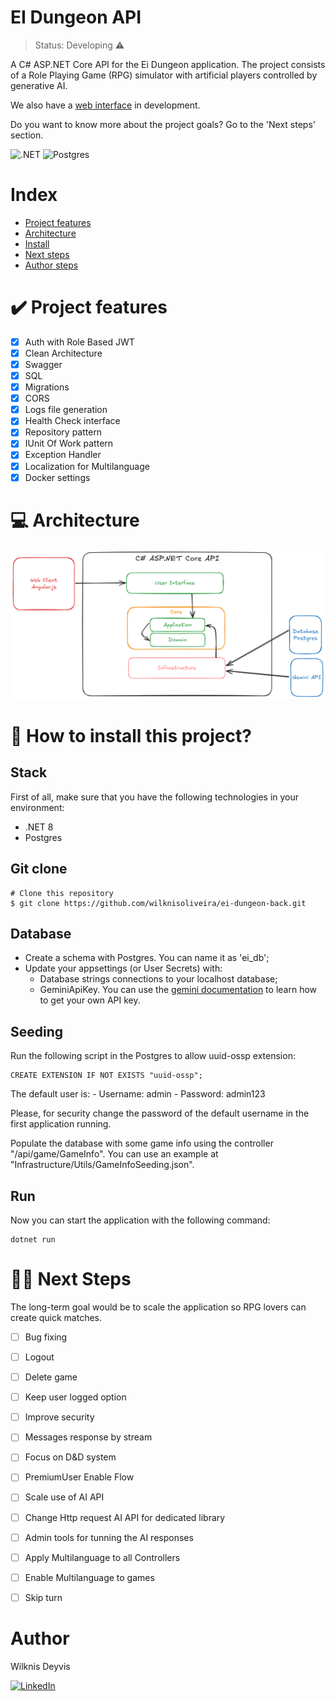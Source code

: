 ﻿# EI Dungeon API

> Status: Developing ⚠️

A C# ASP.NET Core API for the Ei Dungeon application. The project consists of a Role Playing Game (RPG) simulator with artificial players controlled by generative AI.

We also have a [web interface](https://github.com/wilknisoliveira/ei-dungeon-web) in development.

Do you want to know more about the project goals? Go to the 'Next steps' section. 

![.NET](https://img.shields.io/badge/.NET-512BD4?style=flat&logo=.net&logoColor=white)
![Postgres](https://img.shields.io/badge/PostgreSQL-4169E1?style=flat&logo=postgresql&logoColor=white)

# Index
- <a href="#✔️-project-features">Project features</a>
- <a href="#💻-architecture">Architecture</a>
- <a href="#🔨-how-to-install-this-project">Install</a>
- <a href="#👨‍💻-next-steps">Next steps</a>
- <a href="#author">Author steps</a>

# ✔️ Project features
- [x] Auth with Role Based JWT
- [x] Clean Architecture
- [x] Swagger
- [x] SQL
- [x] Migrations
- [x] CORS
- [x] Logs file generation
- [x] Health Check interface
- [x] Repository pattern
- [x] IUnit Of Work pattern
- [x] Exception Handler
- [x] Localization for Multilanguage
- [x] Docker settings

# 💻 Architecture
<img style="width:600px" src="./ei-back/Infrastructure/Utils/EIDungeonArchitecture.png" alt="EI Dungeon Architecture">

# 🔨 How to install this project?
## Stack
First of all, make sure that you have the following technologies in your environment:
- .NET 8
- Postgres

## Git clone
```
# Clone this repository
$ git clone https://github.com/wilknisoliveira/ei-dungeon-back.git
```

## Database
- Create a schema with Postgres. You can name it as 'ei_db';
- Update your appsettings (or User Secrets) with:
	- Database strings connections to your localhost database;
	- GeminiApiKey. You can use the [gemini documentation](https://ai.google.dev/gemini-api/docs/api-key?_gl=1*1o49rdj*_up*MQ..&gclid=Cj0KCQiAj9m7BhD1ARIsANsIIvAfxmmrn8ErKq_oolGXsezbNN3m1ult-glRDcvptTq_Y5KLXkj1g0MaAngvEALw_wcB) to learn how to get your own API key.

## Seeding
Run the following script in the Postgres to allow uuid-ossp extension:
```
CREATE EXTENSION IF NOT EXISTS "uuid-ossp";
```

The default user is:
	- Username: admin
	- Password: admin123

Please, for security change the password of the default username in the first application running.

Populate the database with some game info using the controller "/api/game/GameInfo". You can use an example at "Infrastructure/Utils/GameInfoSeeding.json".

## Run
Now you can start the application with the following command:
```
dotnet run
```

# 👨‍💻 Next Steps
The long-term goal would be to scale the application so RPG lovers can create quick matches.

- [ ] Bug fixing
- [ ] Logout
- [ ] Delete game
- [ ] Keep user logged option
- [ ] Improve security 
- [ ] Messages response by stream
- [ ] Focus on D&D system
- [ ] PremiumUser Enable Flow
- [ ] Scale use of AI API
- [ ] Change Http request AI API for dedicated library
- [ ] Admin tools for tunning the AI responses
- [ ] Apply Multilanguage to all Controllers
- [ ] Enable Multilanguage to games
- [ ] Skip turn


 # Author
 Wilknis Deyvis

 [![LinkedIn](https://img.shields.io/badge/LinkedIn-0077B5?style=for-the-badge&logo=linkedin&logoColor=white)](https://www.linkedin.com/in/wilknis/)